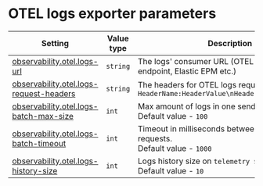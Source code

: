 # OTEL logs exporter parameters

<table><thead><tr><th width="239">Setting</th><th width="127">Value type</th><th>Description</th></tr></thead><tbody><tr><td><a href="../../../../reference/settings/observability.md#observability.otel.logs-url">observability.otel.logs-url</a></td><td><code>string</code></td><td>The logs' consumer URL (OTEL collector receiver endpoint, Elastic EPM etc.)</td></tr><tr><td><a href="../../../../reference/settings/observability.md#observability.otel.logs-request-headers">observability.otel.logs-request-headers</a></td><td><code>string</code></td><td>The headers for OTEL logs requests, formatted as <code>HeaderName:HeaderValue\nHeaderName:HeaderValue</code></td></tr><tr><td><a href="../../../../reference/settings/observability.md#observability.otel.logs-batch-max-size">observability.otel.logs-batch-max-size</a></td><td><code>int</code></td><td>Max amount of logs in one send logs request.<br>Default value - <code>100</code></td></tr><tr><td><a href="../../../../reference/settings/observability.md#observability.otel.logs-batch-timeout">observability.otel.logs-batch-timeout</a></td><td><code>int</code></td><td>Timeout in milliseconds between send logs requests.<br>Default value - <code>1000</code></td></tr><tr><td><a href="../../../../reference/settings/observability.md#observability.otel.logs-history-size">observability.otel.logs-history-size</a></td><td><code>int</code></td><td>Logs history size on <code>telemetry $status</code> endpoint.<br>Default value - <code>10</code></td></tr></tbody></table>
